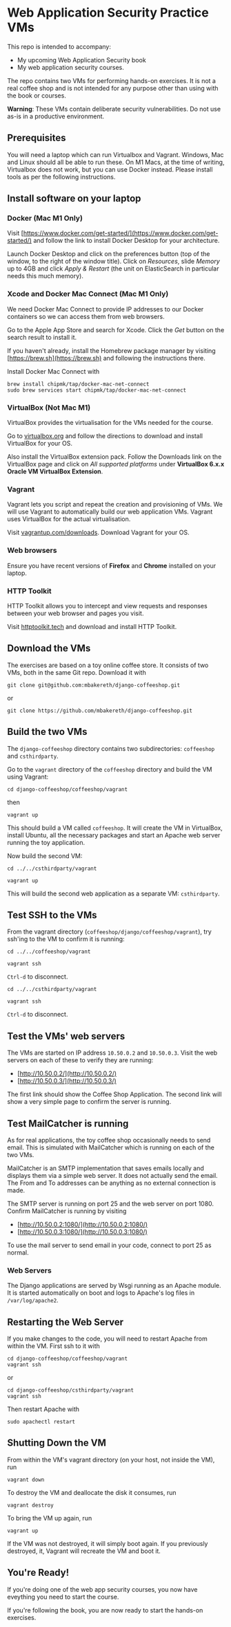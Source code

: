 Web Application Security Practice VMs
=====================================

This repo is intended to accompany:

- My upcoming Web Application Security book
- My web application security courses. 

The repo contains two VMs for performing hands-on exercises.  It is not a real coffee shop and is not intended for any purpose other than using with the book or courses.

**Warning**: These VMs contain deliberate security vulnerabilities.  Do not use as-is in a productive environment.

Prerequisites
-------------

You will need a laptop which can run Virtualbox and Vagrant.  Windows, Mac and Linux should all be able to run these.  On M1 Macs, at the time of writing, Virtualbox does not work, but you can use Docker instead.  Please install tools as per the following instructions.

Install software on your laptop
-------------------------------

### Docker (Mac M1 Only)

Visit [https://www.docker.com/get-started/](https://www.docker.com/get-started/) and follow the link to install Docker Desktop for your architecture.

Launch Docker Desktop and click on the preferences button (top of the window, to the right of the window title). Click on *Resources*, slide *Memory* up to 4GB and click *Apply & Restart* (the unit on ElasticSearch in particular needs this much memory).

### Xcode and Docker Mac Connect (Mac M1 Only)

We need Docker Mac Connect to provide IP addresses to our Docker containers so we can access them from web browsers.  

Go to the Apple App Store and search for Xcode.  Click the *Get* button on the search result to install it.

If you haven't already, install the Homebrew package manager by visiting [https://brew.sh](https://brew.sh) and following the instructions there.

Install Docker Mac Connect with

```
brew install chipmk/tap/docker-mac-net-connect
sudo brew services start chipmk/tap/docker-mac-net-connect
```

### VirtualBox (Not Mac M1)

VirtualBox provides the virtualisation for the VMs needed for the course.

Go to [virtualbox.org](https://virtualbox.org) and follow the directions to download and install VirtualBox for your OS.

Also install the VirtualBox extension pack.  Follow the Downloads link on the VirtualBox page and click on *All supported platforms* under **VirtualBox 6.x.x Oracle VM VirtualBox Extension**.

### Vagrant

Vagrant lets you script and repeat the creation and provisioning of VMs.  We will use Vagrant to automatically build our web application VMs.  Vagrant uses VirtualBox for the actual virtualisation.

Visit [vagrantup.com/downloads](https://www.vagrantup.com/downloads).  Download Vagrant for your OS.  

### Web browsers

Ensure you have recent versions of **Firefox** and **Chrome** installed on your laptop.

### HTTP Toolkit

HTTP Toolkit allows you to intercept and view requests and responses between your web browser and pages you visit.

Visit [httptoolkit.tech](https://httptoolkit.tech) and download and install HTTP Toolkit.

Download the VMs
----------------

The exercises are based on a toy online coffee store.  It consists of two VMs, both in the same Git repo.  Download it with

`git clone git@github.com:mbakereth/django-coffeeshop.git`

or

`git clone https://github.com/mbakereth/django-coffeeshop.git`

Build the two VMs
-----------------

The `django-coffeeshop` directory contains two subdirectories: `coffeeshop` and `csthirdparty`.  

Go to the `vagrant` directory of the `coffeeshop` directory and build the VM using Vagrant:

`cd django-coffeeshop/coffeeshop/vagrant`

then

`vagrant up`

This should build a VM called `coffeeshop`.  It will create the VM in VirtualBox, install Ubuntu, all the necessary packages and start an Apache web server running the toy application.

Now build the second VM:

`cd ../../csthirdparty/vagrant`

`vagrant up`

This will build the second web application as a separate VM: `csthirdparty`.

Test SSH to the VMs
-------------------

From the vagrant directory (`coffeeshop/django/coffeeshop/vagrant`), try ssh'ing to the VM to confirm it is running:

`cd ../../coffeeshop/vagrant`

`vagrant ssh`

`Ctrl-d` to disconnect.

`cd ../../csthirdparty/vagrant`

`vagrant ssh`

`Ctrl-d` to disconnect.

Test the VMs' web servers
-------------------------

The VMs are started on IP address `10.50.0.2` and `10.50.0.3`.  Visit the web servers on each of these to verify they are running:

- [http://10.50.0.2/](http://10.50.0.2/)
- [http://10.50.0.3/](http://10.50.0.3/)

The first link should show the Coffee Shop Application.  The second link will show a very simple page to confirm the server is running.

Test MailCatcher is running
---------------------------

As for real applications, the toy coffee shop occasionally needs to send email.  This is simulated with MailCatcher which is running on each of the two VMs.  

MailCatcher is an SMTP implementation that saves emails locally and displays them via a simple web server.  It does not actually send the email.  The From and To addresses can be anything as no external connection is made.

The SMTP server is running on port 25 and the web server on port 1080.  Confirm MailCatcher is running by visiting

- [http://10.50.0.2:1080/](http://10.50.0.2:1080/)
- [http://10.50.0.3:1080/](http://10.50.0.3:1080/)

To use the mail server to send email in your code, connect to port 25 as normal.

### Web Servers

The Django applications are served by Wsgi running as an Apache module.  It is started automatically on boot and logs to Apache's log files in `/var/log/apache2`.

Restarting the Web Server
-------------------------

If you make changes to the code, you will need to restart Apache from within the VM.  First ssh to it with

```
cd django-coffeeshop/coffeeshop/vagrant
vagrant ssh
```
or

```
cd django-coffeeshop/csthirdparty/vagrant
vagrant ssh
```
Then restart Apache with

```
sudo apachectl restart
```

Shutting Down the VM
--------------------

From within the VM's vagrant directory (on your host, not inside the VM), run

```
vagrant down
```
To destroy the VM and deallocate the disk it consumes, run

```
vagrant destroy
```

To bring the VM up again, run

```
vagrant up
```
If the VM was not destroyed, it will simply boot again.  If you previously destroyed, it, Vagrant will recreate the VM and boot it.

You're Ready!
-------------

If you're doing one of the web app security courses, you now have eveything you need to start the course.

If you're following the book, you are now ready to start the hands-on exercises.
